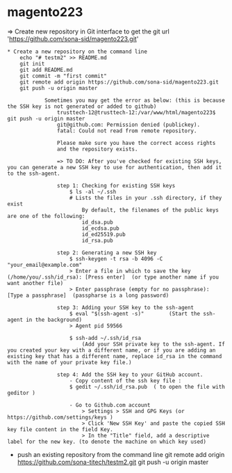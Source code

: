 # magento223

=> Create new repository in Git interface to get the git url 'https://github.com/sona-sid/magento223.git'

	* Create a new repository on the command line
		echo "# testm2" >> README.md
		git init
		git add README.md
		git commit -m "first commit"
		git remote add origin https://github.com/sona-sid/magento223.git
		git push -u origin master

				Sometimes you may get the error as below: (this is because the SSH key is not generated or added to github)
					trusttech-12@trusttech-12:/var/www/html/magento223$ git push -u origin master
					git@github.com: Permission denied (publickey).
					fatal: Could not read from remote repository.

					Please make sure you have the correct access rights
					and the repository exists.

					=> TO DO: After you've checked for existing SSH keys, you can generate a new SSH key to use for authentication, then add it to the ssh-agent.

					step 1: Checking for existing SSH keys
						$ ls -al ~/.ssh
						# Lists the files in your .ssh directory, if they exist
							By default, the filenames of the public keys are one of the following:
							id_dsa.pub
							id_ecdsa.pub
							id_ed25519.pub
							id_rsa.pub

					step 2: Generating a new SSH key
						$ ssh-keygen -t rsa -b 4096 -C "your_email@example.com"
						> Enter a file in which to save the key (/home/you/.ssh/id_rsa): [Press enter]  (or type another name if you want another file)
						> Enter passphrase (empty for no passphrase): [Type a passphrase]  (passpharse is a long password)

					step 3: Adding your SSH key to the ssh-agent
						$ eval "$(ssh-agent -s)"		(Start the ssh-agent in the background)
						> Agent pid 59566

						$ ssh-add ~/.ssh/id_rsa
							(Add your SSH private key to the ssh-agent. If you created your key with a different name, or if you are adding an existing key that has a different name, replace id_rsa in the command with the name of your private key file.)

					step 4: Add the SSH key to your GitHub account.
						- Copy content of the ssh key file :
						$ gedit ~/.ssh/id_rsa.pub  ( to open the file with geditor )

						- Go to Github.com account
							> Settings > SSH and GPG Keys (or https://github.com/settings/keys )
							> Click 'New SSH Key' and paste the copied SSH key file content in the field Key.
							> In the "Title" field, add a descriptive label for the new key. (to denote the machine on which key used)

* push an existing repository from the command line
	git remote add origin https://github.com/sona-titech/testm2.git
	git push -u origin master
